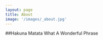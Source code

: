 ```yaml
---
layout: page
title: About
image: '/images/_about.jpg'
---
```


##Hakuna Matata
What A Wonderful Phrase